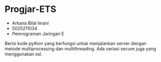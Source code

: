 # Progjar-ETS

- Arkana Bilal Imani
- 5025211034
- Pemrograman Jaringan E

Berisi kode python yang berfungsi untuk menjalankan server dengan metode multiprocessing dan multithreading. Ada variasi secure juga yang menggunakan ssl.
